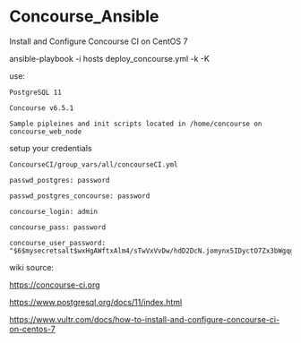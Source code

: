 # Concourse_Ansible

Install and Configure Concourse CI on CentOS 7
 
ansible-playbook -i hosts deploy_concourse.yml -k -K

use:

    PostgreSQL 11

    Concourse v6.5.1
    
    Sample pipleines and init scripts located in /home/concourse on concourse_web_node
   


setup your credentials

    ConcourseCI/group_vars/all/concourseCI.yml

    passwd_postgres: password

    passwd_postgres_concourse: password

    concourse_login: admin

    concourse_pass: password

    concourse_user_password: "$6$mysecretsalt$wxHgAWftxAlm4/sTwVxVvDw/hdD2DcN.jomynx5IDyctO7Zx3bWgqg0pej5gZVARiLwAfSrDH5u1P0YsY4jSl1"
    




wiki source:

https://concourse-ci.org

https://www.postgresql.org/docs/11/index.html

https://www.vultr.com/docs/how-to-install-and-configure-concourse-ci-on-centos-7
